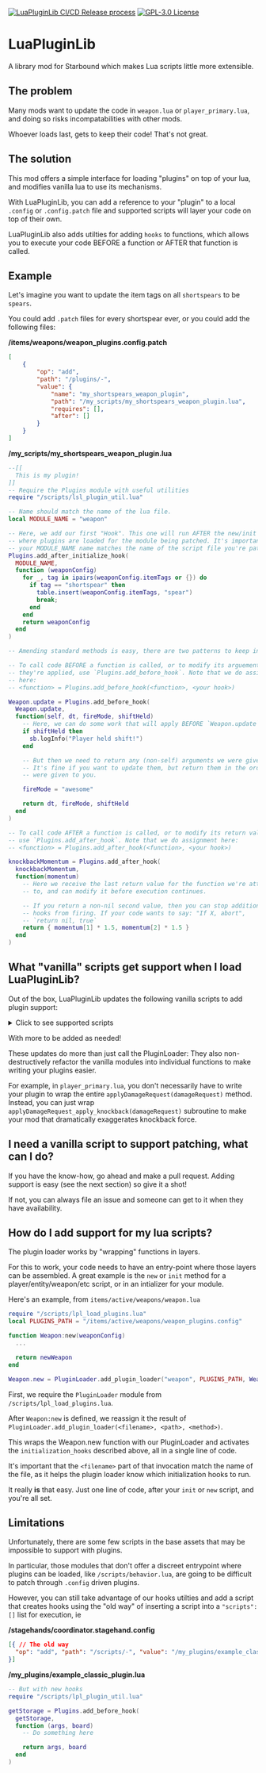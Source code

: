 [![LuaPluginLib CI/CD Release process](https://github.com/smartintruesdell/sb-lua_plugin_lib/actions/workflows/main.yml/badge.svg)](https://github.com/smartintruesdell/sb-lua_plugin_lib/actions/workflows/main.yml)
[![GPL-3.0 License](https://img.shields.io/github/license/smartintruesdell/sb-lua_plugin_lib)](https://github.com/smartintruesdell/sb-lua_plugin_lib/blob/main/LICENSE)

# LuaPluginLib
A library mod for Starbound which makes Lua scripts little more extensible.


## The problem

Many mods want to update the code in `weapon.lua` or `player_primary.lua`, and doing so risks incompatabilities with other mods.

Whoever loads last, gets to keep their code! That's not great.


## The solution

This mod offers a simple interface for loading "plugins" on top of your lua, and modifies vanilla lua to use its mechanisms.

With LuaPluginLib, you can add a reference to your "plugin" to a local `.config` or `.config.patch` file and supported scripts will layer your code on top of their own.

LuaPluginLib also adds utilties for adding `hooks` to functions, which allows you to execute your code BEFORE a function or AFTER that function is called.

## Example

Let's imagine you want to update the item tags on all `shortspears` to be `spears`.

You could add `.patch` files for every shortspear ever, or you could add the following files:

**/items/weapons/weapon_plugins.config.patch**
```json
[
    {
        "op": "add",
        "path": "/plugins/-",
        "value": {
            "name": "my_shortspears_weapon_plugin",
            "path": "/my_scripts/my_shortspears_weapon_plugin.lua",
            "requires": [],
            "after": []
        }
    }
]
```

**/my_scripts/my_shortspears_weapon_plugin.lua**
```lua
--[[
  This is my plugin!
]]
-- Require the Plugins module with useful utilities
require "/scripts/lsl_plugin_util.lua"

-- Name should match the name of the lua file.
local MODULE_NAME = "weapon"

-- Here, we add our first "Hook". This one will run AFTER the new/init script
-- where plugins are loaded for the module being patched. It's important that
-- your MODULE_NAME name matches the name of the script file you're patching.
Plugins.add_after_initialize_hook(
  MODULE_NAME,
  function (weaponConfig)
    for _, tag in ipairs(weaponConfig.itemTags or {}) do
      if tag == "shortspear" then
        table.insert(weaponConfig.itemTags, "spear")
        break;
      end
    end
    return weaponConfig
  end
)

-- Amending standard methods is easy, there are two patterns to keep in mind:

-- To call code BEFORE a function is called, or to modify its arguements before
-- they're applied, use `Plugins.add_before_hook`. Note that we do assignment
-- here:
-- <function> = Plugins.add_before_hook(<function>, <your hook>)

Weapon.update = Plugins.add_before_hook(
  Weapon.update,
  function(self, dt, fireMode, shiftHeld)
    -- Here, we can do some work that will apply BEFORE `Weapon.update` is called.
    if shiftHeld then
      sb.logInfo("Player held shift!")
    end

    -- But then we need to return any (non-self) arguments we were given.
    -- It's fine if you want to update them, but return them in the order they
    -- were given to you.

    fireMode = "awesome"

    return dt, fireMode, shiftHeld
  end
)

-- To call code AFTER a function is called, or to modify its return value,
-- use `Plugins.add_after_hook`. Note that we do assignment here:
-- <function> = Plugins.add_after_hook(<function>, <your hook>)

knockbackMomentum = Plugins.add_after_hook(
  knockbackMomentum,
  function(momentum)
    -- Here we receive the last return value for the function we're attached
    -- to, and can modify it before execution continues.

    -- If you return a non-nil second value, then you can stop additional
    -- hooks from firing. If your code wants to say: "If X, abort",
    -- `return nil, true`
    return { momentum[1] * 1.5, momentum[2] * 1.5 }
  end
)

```

## What "vanilla" scripts get support when I load LuaPluginLib?

Out of the box, LuaPluginLib updates the following vanilla scripts to add plugin support:

<details>
  <summary>Click to see supported scripts</summary>

- /interface
  - /cockpit
    - `cockpit.lua`
    - `cockpitutil.lua`
    - `cockpitview.lua`
  - /easel/`signstoregui.lua`
  - /expandstation/`expandstation.lua`
  - /games
    - `util.lua`
    - /fossilgames
      - `fossil.lua`
      - `fossilgame.lua`
      - `generator.lua`
      - `level.lua`
      - `sprite.lua`
      - `tileset.lua`
      - `tools.lua`
      - `ui.lua`
  - /placestation/`placestation.lua`
  - /scripted
    - /ancientconsole/`ancientconsolegui.lua`
    - /bountyboard/`bountyboardgui.lua`
    - /collections/`collectionsgui.lua`
    - /cropshipper/`cropshippergui.lua`
    - /goodstrader/`goodstradergui.lua`
    - /keypad/`keypadgui.lua`
    - /keytrader/`keytradergui.lua`
    - /mannequin/`mannequingui.lua`
    - /mechassembly/`mechassemblygui.lua`
    - /mmupgrade/`mmupgradegui.lua`
    - /papernote/`papernotegui.lua`
    - /playerstationconsole/`playerstationconsolegui.lua`
    - /sbvn
      - `svbngui.lua`
      - `svbnobject.lua`
    - /techupgrade/`techupgradegui.lua`
    - /vaultaccess/`vaultaccessgui.lua`
    - /vaultconsole/`vaultconsolegui.lua`
    - /vehiclerepair/`vehiclerepairgui.lua`
    - /weaponupgrade/`weaponupgradegui.lua`
- /items
  - /active
    - /effects
      - `chain.lua`
      - `detector.lua`
      - `entitymarker.lua`
      - `laserbeam.lua`
      - `lightning.lua`
      - `renderrope.lua`
    - /fishingrod/`fishingrod.lua`
    - /fossil/`fossilbrush.lua`
    - /grapplinghooks/`grapplinghook.lua`
    - /randomblueprint/`randomblueprint.lua`
    - /shields/`shield.lua`
    - /stationtransponder/`stationtransponder.lua`
    - /vehiclecontroller/`vehiclecontroller.lua`
    - /unsorted
      - /arrester/
        - `arrester.lua`
        - `arresteranimation.lua`
      - /audiodisc/`audiodisc.lua`
      - /boom/`broom.lua`
      - /filledcapturepod
        - `filledcapturepod.lua`
        - `npcpetcapturepod.lua`
      - /geode/`geode.lua`
      - /handcuffs/`handcuffs.lua`
      - /laserminer/`beammine.lua`
      - /miningdrone/`miningdrone.lua`
      - /oredetector/`oredetector.lua`
      - /papernote/`papernote.lua`
      - /parasol/`parasol.lua`
      - /penguincostume/`penguincostume.lua`
      - /railhook/`railhook.lua`
      - /railplatform
        - `placementpreview.lua`
        - `railhook.lua`
      - /relocator/`relocate.lua`
      - /rewardbag/`rewardbag.lua`
      - /stunmine/`stunmine.lua`
      - /superrewardbag/`superrewardbag.lua`
      - /translocator/`translocator.lua`
      - /wateringcan/`wateringcan.lua`
    - /weapons
      - `weapon.lua`
      - /boomerang/`boomerang.lua`
      - /bossdrop
        - /miniknoglauncher/`rocketstack.lua`
      - /fist
        - `fistweapon.lua`
        - `punch.lua`
        - /combofinishers
          - `dashslash.lua`
          - `powerpunch.lua`
          - `snaproot.lua`
          - `uppercut.lua`
      - /melee
        - `energymeleeweapon.lua`
        - `meleecombo.lua`
        - `meleeslash.lua`
        - `meleeweapon.lua`
        - /abilities
          - /axe/`axecleave.lua`
          - /broadsword
            - /bladecharge/`bladecharge.lua`
            - /downstab/`downstab.lua`
            - /flipslash/`flipslash.lua`
            - /parry/`parry.lua`
      - /other
        - /remotegrenadelauncher/`remotegrenadelauncher.lua`
        - /nurusspear/`nurusspear.lua`
        - /eyesword/`eyesword.lua`
        - /evileye/`evileye.lua`
        - /magnorbs/`magnorbs.lua`
        - /tentaclegun/`tentaclegun.lua`
        - /adaptablecrossbow/`adaptableammo.lua`
        - /drillspear
          - `drillcharge.lua`
          - `drillspearstab.lua`
      - /ranged
        - `gun.lua`
        - `gunfire.lua`
      - /staff/
        - `staff.lua`
        - /abilities
          - /controlprojectile
            - `kluexshooter.lua`
            - `controlprojectile.lua`
            - `plasmabarrage.lua`
          - /guidedbolt/`guidedbolt.lua`
          - /effectzone/`effectzone.lua`
      - /whip
        - `whip.lua`
        - /abilities
          - `energyorb.lua`
          - `whipcrack.lua`
  - /buildscripts
    - `abilities.lua`
    - `buildbow.lua`
    - `buildfishingrod.lua`
    - `buildfist.lua`
    - `buildfood.lua`
    - `buildmechpart.lua`
    - `buildsapling.lua`
    - `buildshield.lua`
    - `buildweapon.lua`
    - `buildunrandweapon.lua`
    - `buildunrandshield.lua`
    - `buildwhip.lua`
  - /tools/miningtools/`beamaxe.lua`
- /monsters/`monster.lua`
- /scripts
  - /companions
    - `capturable.lua`
    - `crewbenefits.lua`
    - `petspawner.lua`
    - `player.lua`
    - `recruitable.lua`
    - `recruitspawner.lua`
  - /player
    - `playerbounty.lua`
    - `stealing.lua`
  - /quest
    - /manager
      - `add_tenant.lua`
      - `plugin.lua`
      - `spawn_entities.lua`
- /stats
  - `monster_primary.lua`
  - `npc_primary.lua`
  - `player_primary.lua`
- /vehicles
  - /modularmech
    - /armscripts
      - `base.lua`
      - `beamarm.lua`
      - `boomerangarm.lua`
      - `dasharm.lua`
      - `despawnarm.lua`
      - `drillarm.lua`
      - `dronelauncher.lua`
      - `gatlingarm.lua`
      - `gunarm.lua`
      - `meleearm.lua`
      - `missileburstarm.lua`
      - `remotedetonatorarm.lua`
</details>

With more to be added as needed!

These updates do more than just call the PluginLoader: They also non-destructively refactor the vanilla modules into individual functions to make writing your plugins easier.

For example, in `player_primary.lua`, you don't necessarily have to write your plugin to wrap the entire `applyDamageRequest(damageRequest)` method. Instead, you can just wrap `applyDamageRequest_apply_knockback(damageRequest)` subroutine to make your mod that dramatically exaggerates knockback force.


## I need a vanilla script to support patching, what can I do?

If you have the know-how, go ahead and make a pull request. Adding support is easy (see the next section) so give it a shot!

If not, you can always file an issue and someone can get to it when they have availability.


## How do I add support for my lua scripts?

The plugin loader works by "wrapping" functions in layers.

For this to work, your code needs to have an entry-point where those layers can be assembled. A great example is the `new` or `init` method for a player/entity/weapon/etc script, or in an intializer for your module.


Here's an example, from `items/active/weapons/weapon.lua`

```lua
require "/scripts/lpl_load_plugins.lua"
local PLUGINS_PATH = "/items/active/weapons/weapon_plugins.config"

function Weapon:new(weaponConfig)
  ...

  return newWeapon
end

Weapon.new = PluginLoader.add_plugin_loader("weapon", PLUGINS_PATH, Weapon.new)
```

First, we require the `PluginLoader` module from `/scripts/lpl_load_plugins.lua`.

After `Weapon:new` is defined, we reassign it the result of `PluginLoader.add_plugin_loader(<filename>, <path>, <method>)`.

This wraps the Weapon.new function with our PluginLoader and activates the `initialization_hooks` described above, all in a single line of code.

It's important that the `<filename>` part of that invocation match the name of the file, as it helps the plugin loader know which initialization hooks to run.

It really **is** that easy. Just one line of code, after your `init` or `new` script, and you're all set.


## Limitations

Unfortunately, there are some few scripts in the base assets that may be impossible to support with plugins.

In particular, those modules that don't offer a discreet entrypoint where plugins can be loaded, like `/scripts/behavior.lua`, are going to be difficult to patch through `.config` driven plugins.

However, you can still take advantage of our hooks utilties and add a script that creates hooks using the "old way" of inserting a script into a `"scripts": []` list for execution, ie

**/stagehands/coordinator.stagehand.config**
```json
[{ // The old way
  "op": "add", "path": "/scripts/-", "value": "/my_plugins/example_classic_plugin.lua"
}]
```

**/my_plugins/example_classic_plugin.lua**
```lua
-- But with new hooks
require "/scripts/lpl_plugin_util.lua"

getStorage = Plugins.add_before_hook(
  getStorage,
  function (args, board)
    -- Do something here

    return args, board
  end
)
```
